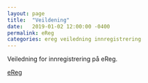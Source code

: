 ```yaml
---
layout: page
title:  "Veildening"
date:   2019-01-02 12:00:00 -0400
permalink: eReg
categories: ereg veiledning innregistrering
---
```


Veiledning for innregistrering på eReg.

[eReg][ereg]

[ereg]: https://oslo-universitetssykehus.no/fag-og-forskning/forskning/servicemiljo-for-kvalitetsregistre-hso/ereg



